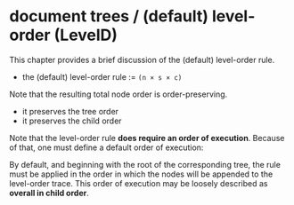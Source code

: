 
# document trees / (default) level-order (LevelD)

This chapter provides a brief discussion of the (default) level-order rule.

* the (default) level-order rule := `(n × s × c)`

Note that the resulting total node order is order-preserving.

* it preserves the tree order
* it preserves the child order

Note that the level-order rule **does require an order of execution**.
Because of that, one must define a default order of execution:

By default, and beginning with the root of the corresponding tree, the
rule must be applied in the order in which the nodes will be appended to
the level-order trace. This order of execution may be loosely described
as **overall in child order**.
